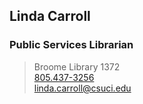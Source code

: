 ## Linda Carroll
### Public Services Librarian
> Broome Library 1372<br/>
> <a href="tel:8054373256">805.437-3256</a><br/>
> <a href="mailto:linda.carroll@csuci.edu">linda.carroll@csuci.edu</a>